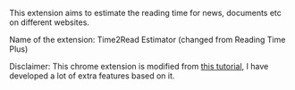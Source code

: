 This extension aims to estimate the reading time for news, documents etc on different websites.

Name of the extension: Time2Read Estimator (changed from Reading Time Plus)

Disclaimer: This chrome extension is modified from [this tutorial](https://developer.chrome.com/docs/extensions/get-started/tutorial/scripts-on-every-tab), I have developed a lot of extra features based on it.
